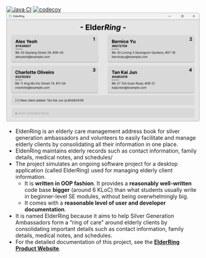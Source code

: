 [![Java CI](https://github.com/AY2526S1-CS2103T-T14-4/tp/actions/workflows/gradle.yml/badge.svg)](https://github.com/AY2526S1-CS2103T-T14-4/tp/actions/workflows/gradle.yml)
[![codecov](https://codecov.io/gh/AY2526S1-CS2103T-T14-4/tp/graph/badge.svg?token=H10E5XH0BD)](https://codecov.io/gh/AY2526S1-CS2103T-T14-4/tp)
![Ui](docs/images/Ui.png)

* EldenRing is an elderly care management address book for silver generation ambassadors and volunteers to easily facilitate and manage elderly clients by consolidating all their information in one place.<br>
* EldenRing maintains elderly records such as contact information, family details, medical notes, and schedules/
* The project simulates an ongoing software project for a desktop application (called ElderRing) used for managing elderly client information.
    * It is **written in OOP fashion**. It provides a **reasonably well-written** code base **bigger** (around 6 KLoC) than what students usually write in beginner-level SE modules, without being overwhelmingly big.
    * It comes with a **reasonable level of user and developer documentation**.
* It is named ElderRing because it aims to help Silver Generation Ambassadors form a “ring of care” around elderly clients by consolidating important details such as contact information, family details, medical notes, and schedules.
* For the detailed documentation of this project, see the **[ElderRing Product Website](https://ay2526s1-cs2103t-t14-4.github.io/tp/)**.
